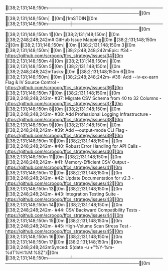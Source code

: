[38;2;131;148;150m───────┬────────────────────────────────────────────────────────────────────────[0m
       [38;2;131;148;150m│ [0m[1mSTDIN[0m
[38;2;131;148;150m───────┼────────────────────────────────────────────────────────────────────────[0m
[38;2;131;148;150m   1[0m   [38;2;131;148;150m│[0m [38;2;248;248;242m# GitHub Issue Mapping[0m
[38;2;131;148;150m   2[0m   [38;2;131;148;150m│[0m 
[38;2;131;148;150m   3[0m   [38;2;131;148;150m│[0m [38;2;248;248;242mEpic: #34 - https://github.com/scrooop/ffcs_strategy/issues/34[0m
[38;2;131;148;150m   4[0m   [38;2;131;148;150m│[0m 
[38;2;131;148;150m   5[0m   [38;2;131;148;150m│[0m [38;2;248;248;242mTasks:[0m
[38;2;131;148;150m   6[0m   [38;2;131;148;150m│[0m [38;2;248;248;242m- #36: Add --iv-ex-earn Flag & IV Source Control - https://github.com/scrooop/ffcs_strategy/issues/36[0m
[38;2;131;148;150m   7[0m   [38;2;131;148;150m│[0m [38;2;248;248;242m- #37: Migrate CSV Schema from 40 to 32 Columns - https://github.com/scrooop/ffcs_strategy/issues/37[0m
[38;2;131;148;150m   8[0m   [38;2;131;148;150m│[0m [38;2;248;248;242m- #38: Add Professional Logging Infrastructure - https://github.com/scrooop/ffcs_strategy/issues/38[0m
[38;2;131;148;150m   9[0m   [38;2;131;148;150m│[0m [38;2;248;248;242m- #39: Add --output-mode CLI Flag - https://github.com/scrooop/ffcs_strategy/issues/39[0m
[38;2;131;148;150m  10[0m   [38;2;131;148;150m│[0m [38;2;248;248;242m- #40: Robust Error Handling for API Calls - https://github.com/scrooop/ffcs_strategy/issues/40[0m
[38;2;131;148;150m  11[0m   [38;2;131;148;150m│[0m [38;2;248;248;242m- #41: Memory-Efficient CSV Output - https://github.com/scrooop/ffcs_strategy/issues/41[0m
[38;2;131;148;150m  12[0m   [38;2;131;148;150m│[0m [38;2;248;248;242m- #42: Update Documentation for v2.3 - https://github.com/scrooop/ffcs_strategy/issues/42[0m
[38;2;131;148;150m  13[0m   [38;2;131;148;150m│[0m [38;2;248;248;242m- #43: Integration Testing Suite - https://github.com/scrooop/ffcs_strategy/issues/43[0m
[38;2;131;148;150m  14[0m   [38;2;131;148;150m│[0m [38;2;248;248;242m- #44: CSV Backward Compatibility Tests - https://github.com/scrooop/ffcs_strategy/issues/44[0m
[38;2;131;148;150m  15[0m   [38;2;131;148;150m│[0m [38;2;248;248;242m- #45: High-Volume Scan Stress Test - https://github.com/scrooop/ffcs_strategy/issues/45[0m
[38;2;131;148;150m  16[0m   [38;2;131;148;150m│[0m 
[38;2;131;148;150m  17[0m   [38;2;131;148;150m│[0m [38;2;248;248;242mSynced: $(date -u +"%Y-%m-%dT%H:%M:%SZ")[0m
[38;2;131;148;150m───────┴────────────────────────────────────────────────────────────────────────[0m
